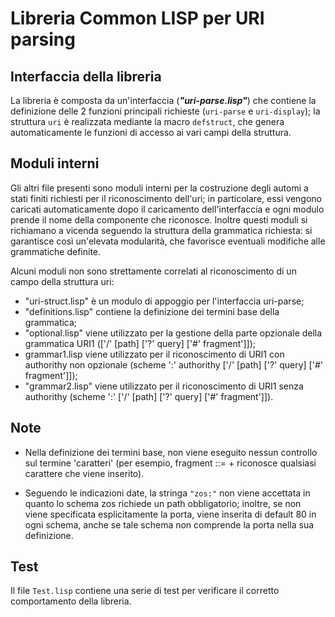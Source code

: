 # Libreria **Common LISP** per **URI parsing**

## Interfaccia della libreria
La libreria è composta da un'interfaccia (***"uri-parse.lisp"***) che contiene la definizione delle 
2 funzioni principali richieste (<code>uri-parse</code> e <code>uri-display</code>); la struttura <code>uri</code> è realizzata mediante
la macro <code>defstruct</code>, che genera automaticamente le funzioni di accesso ai vari campi della struttura.

## Moduli interni
Gli altri file presenti sono moduli interni per la costruzione degli automi a stati finiti richiesti per
il riconoscimento dell'uri; in particolare, essi vengono caricati automaticamente dopo il caricamento
dell'interfaccia e ogni modulo prende il nome della componente che riconosce. Inoltre questi moduli si 
richiamano a vicenda seguendo la struttura della grammatica richiesta: si garantisce così un'elevata 
modularità, che favorisce eventuali modifiche alle grammatiche definite.

Alcuni moduli non sono strettamente correlati al riconoscimento di un campo della struttura uri:

- "uri-struct.lisp" è un modulo di appoggio per l'interfaccia uri-parse;
- "definitions.lisp" contiene la definizione dei termini base della grammatica;
- "optional.lisp" viene utilizzato per la gestione della parte opzionale della grammatica URI1
(['/' [path] ['?' query] ['#' fragment']]);
- grammar1.lisp viene utilizzato per il riconoscimento di URI1 con authorithy non opzionale
(scheme ':' authorithy ['/' [path] ['?' query] ['#' fragment']]);
- "grammar2.lisp" viene utilizzato per il riconoscimento di URI1 senza authorithy 
(scheme ':' ['/' [path] ['?' query] ['#' fragment']]).

## Note

- Nella definizione dei termini base, non viene eseguito nessun controllo sul termine 'caratteri'
(per esempio, fragment ::= <caratteri>+ riconosce qualsiasi carattere che viene inserito).


- Seguendo le indicazioni date, la stringa <code>"zos:"</code> non viene accettata in quanto lo schema zos richiede un path
obbligatorio; inoltre, se non viene specificata esplicitamente la porta, viene inserita di default 80 in ogni schema,
anche se tale schema non comprende la porta nella sua definizione.

## Test
Il file <code>Test.lisp</code> contiene una serie di test per verificare il corretto comportamento della libreria.

